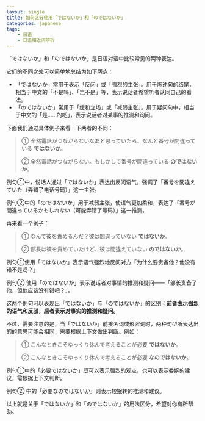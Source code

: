 ```yaml
---
layout: single
title: 如何区分使用「ではないか」和「のではないか」
categories: japanese
tags:
    - 日语
    - 日语相近词辨析
---
```


「ではないか」和「のではないか」是日语对话中比较常见的两种表达。

它们的不同之处可以简单地总结为如下两点：

- 「ではないか」常用于表示「反问」或「强烈的主张」。用于陈述句的结尾，相当于中文的「不是吗」、「岂不是」等，表示说话者希望听者认同自己的看法。
- 「のではないか」常用于「缓和立场」或「减弱主张」。用于疑问句中，相当于中文的「是......的吧」，表示说话者对某事的推测和询问。

下面我们通过具体例子来看一下两者的不同：

> ① 全然電話がつながらないなあと思っていたら、なんと番号が間違っている **ではないか**。
>
> ② 全然電話がつながらない。もしかして番号が間違っている **のではないか**。

例句①中，说话人通过「ではないか」表达出反问语气，强调了「番号を間違えていた（弄错了电话号码）」这一主张。

例句②中的「のではないか」用于减弱主张，使语气更加柔和，表达了「番号が間違っているかもしれない（可能弄错了号码）」这一推测。

再来看一个例子：

> ① なんで彼を責めるんだ？彼は間違っていない **ではないか**。
>
> ② 部長は彼を責めていたけど、彼は間違えていない **のではないか**。

例句①使用「ではないか」表示语气强烈地反问对方「为什么要责备他？他没有错不是吗？」

例句② 使用「のではないか」表示说话者对事情的推测和疑问——「部长责备了他，但他应该没有错吧？」。

这两个例句可以表现出「ではないか」与「のではないか」的区别：**前者表示强烈的语气和反驳，后者表示对事实的推测和疑问。**

不过，需要注意的是，当「ではないか」前接名词或形容词时，两种句型所表达出的的意思可能会相同，需要根据上下文做出判断。例如：

> ① こんなときこそゆっくり休んで考えることが必要 **ではないか**。
>
> ② こんなときこそゆっくり休んで考えることが必要 **なのではないか**。

例句①中的「必要ではないか」既可以表示强烈的观点，也可以表示委婉的建议，需根据上下文判断。

例句② 中的「必要なのではないか」则表示较婉转的推测和建议。

以上就是关于「ではないか」和「のではないか」的用法区分，希望对你有所帮助。
